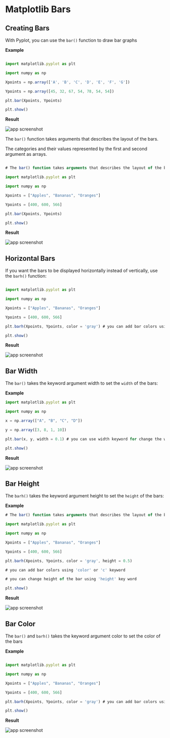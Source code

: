 # Matplotlib Bars

## Creating Bars

With Pyplot, you can use the `bar()` function to draw bar graphs

**Example**

```javascript

import matplotlib.pyplot as plt

import numpy as np

Xpoints = np.array(['A', 'B', 'C', 'D', 'E', 'F', 'G'])

Ypoints = np.array([45, 32, 67, 54, 78, 54, 54])

plt.bar(Xpoints, Ypoints)

plt.show()

```

**Result**

![app screenshot]()

The `bar()` function takes arguments that describes the layout of the bars.

The categories and their values represented by the first and second argument as arrays.

```javascript

# The bar() function takes arguments that describes the layout of the bars.

import matplotlib.pyplot as plt

import numpy as np

Xpoints = ["Apples", "Bananas", "Oranges"]

Ypoints = [400, 600, 566]

plt.bar(Xpoints, Ypoints)

plt.show()

```

**Result**

![app screenshot]()

## Horizontal Bars

If you want the bars to be displayed horizontally instead of vertically, use the `barh()` function:

```javascript

import matplotlib.pyplot as plt

import numpy as np

Xpoints = ["Apples", "Bananas", "Oranges"]

Ypoints = [400, 600, 566]

plt.barh(Xpoints, Ypoints, color = 'gray') # you can add bar colors using 'color' or 'c' keyword

plt.show()

```

**Result**

![app screenshot]()

## Bar Width

The `bar()` takes the keyword argument width to set the `width` of the bars:

**Example**

```javascript
import matplotlib.pyplot as plt

import numpy as np

x = np.array(["A", "B", "C", "D"])

y = np.array([3, 8, 1, 10])

plt.bar(x, y, width = 0.1) # you can use width keyword for change the width of the bar

plt.show()

```

**Result**

![app screenshot]()

## Bar Height

The `barh()` takes the keyword argument height to set the `height` of the bars:

**Example**

```javascript
# The bar() function takes arguments that describes the layout of the bars.

import matplotlib.pyplot as plt

import numpy as np

Xpoints = ["Apples", "Bananas", "Oranges"]

Ypoints = [400, 600, 566]

plt.barh(Xpoints, Ypoints, color = 'gray', height = 0.5) 

# you can add bar colors using 'color' or 'c' keyword

# you can change height of the bar using 'height' key word

plt.show()

```

**Result**

![app screenshot]()

## Bar Color

The `bar()` and `barh()` takes the keyword argument color to set the color of the bars

**Example**


```javascript

import matplotlib.pyplot as plt

import numpy as np

Xpoints = ["Apples", "Bananas", "Oranges"]

Ypoints = [400, 600, 566]

plt.barh(Xpoints, Ypoints, color = 'gray') # you can add bar colors using 'color' or 'c' keyword

plt.show()

```

**Result**

![app screenshot]()